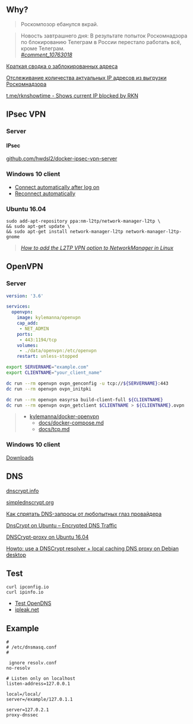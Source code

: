 ## Why?

> Роскомпозор ебанулся вкрай.

> Новость завтрашнего дня: В результате попыток Роскомнадзора по блокированию Телеграм в России перестало работать всё, кроме Телеграм.<br/>
> *[#comment_10763018](https://habrahabr.ru/post/353822/#comment_10763018)*

[Краткая сводка о заблокированных адреса](https://habrahabr.ru/post/353822/)

[Отслеживание количества актуальных IP адресов из выгрузки Роскомнадзора](https://usher2.club/)

[t.me/rknshowtime - Shows current IP blocked by RKN](https://t.me/rknshowtime)

## IPsec VPN

### Server

#### IPsec

[github.com/hwdsl2/docker-ipsec-vpn-server](https://github.com/hwdsl2/docker-ipsec-vpn-server)

### Windows 10 client

- [Connect automatically after log on](https://answers.microsoft.com/en-us/insider/forum/insider_wintp-insider_web-insiderplat_pc/can-i-set-my-vpn-conection-to-connect/c6a1e7f2-9cee-42ec-9f98-7fcf2b3a3a42)
- [Reconnect automatically](https://rushtips.com/windows-10-vpn-reconnect-automatically)

### Ubuntu 16.04

```
sudo add-apt-repository ppa:nm-l2tp/network-manager-l2tp \
&& sudo apt-get update \
&& sudo apt-get install network-manager-l2tp network-manager-l2tp-gnome
```
> *[How to add the L2TP VPN option to NetworkManager in Linux](https://www.techrepublic.com/article/how-to-add-the-l2tp-vpn-option-to-network-manager-in-linux/)*




## OpenVPN

### Server

```yml
version: '3.6'

services:
  openvpn:
    image: kylemanna/openvpn
    cap_add:
     - NET_ADMIN
    ports:
     - 443:1194/tcp
    volumes:
     - ./data/openvpn:/etc/openvpn
    restart: unless-stopped
```

```sh
export SERVERNAME="example.com"
export CLIENTNAME="your_client_name"

dc run --rm openvpn ovpn_genconfig -u tcp://${SERVERNAME}:443
dc run --rm openvpn ovpn_initpki

dc run --rm openvpn easyrsa build-client-full ${CLIENTNAME}
dc run --rm openvpn ovpn_getclient $CLIENTNAME > ${CLIENTNAME}.ovpn
```
> * [kylemanna/docker-openvpn](https://github.com/kylemanna/docker-openvpn)
>   - [docs/docker-compose.md](https://github.com/kylemanna/docker-openvpn/blob/master/docs/docker-compose.md)
>   - [docs/tcp.md](https://github.com/kylemanna/docker-openvpn/blob/master/docs/tcp.md)

### Windows 10 client

[Downloads](https://openvpn.net/index.php/open-source/downloads.html)


## DNS

[dnscrypt.info](https://dnscrypt.info/)

[simplednscrypt.org](https://simplednscrypt.org/)

[Как спрятать DNS-запросы от любопытных глаз провайдера](https://habrahabr.ru/post/353878/)

[DnsCrypt on Ubuntu – Encrypted DNS Traffic](https://linuxhint.com/dnscrypt-ubuntu/)

[DNSCrypt-proxy on Ubuntu 16.04](https://sorenpoulsen.com/dnscrypt-proxy-on-ubuntu-1604)

[Howto: use a DNSCrypt resolver + local caching DNS proxy on Debian desktop](https://www.reddit.com/r/linux/comments/49eds2/howto_use_a_dnscrypt_resolver_local_caching_dns/)

## Test

```
curl ipconfig.io
curl ipinfo.io
```

- [Test OpenDNS](https://welcome.opendns.com/)
- [ipleak.net](https://ipleak.net/)

## Example

```
#
# /etc/dnsmasq.conf
#

 ignore resolv.conf
no-resolv

# Listen only on localhost
listen-address=127.0.0.1

local=/local/
server=/example/127.0.1.1

server=127.0.2.1
proxy-dnssec
```
